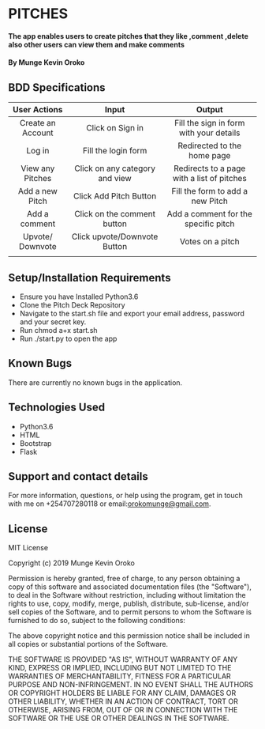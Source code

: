# PITCHES

#### The app enables users to create pitches that they like ,comment ,delete also other users can view them and make comments 

#### By **Munge Kevin Oroko**

## BDD Specifications

| User Actions             |       Input                       |            Output                           |
| :---------------------:  |   :--------------------------:    |  :---------------------------------------:  |
| Create an Account        |   Click on Sign in                | Fill the sign in form with your details     |
| Log in                   |   Fill the login form             | Redirected to the home page                 |
| View any Pitches         |   Click on any category and view  | Redirects to a page with a list of pitches  |
| Add a new Pitch          |   Click Add Pitch Button          | Fill the form to add a new Pitch            |
| Add a comment            |   Click on the comment button     | Add a comment for the specific pitch        |
| Upvote/ Downvote         |   Click upvote/Downvote Button    | Votes on a pitch                            |
|                          |                                   |                                             |


## Setup/Installation Requirements
* Ensure you have Installed Python3.6
* Clone the Pitch Deck Repository
* Navigate to the start.sh file and export your email address, password and your secret key.
* Run chmod a+x start.sh
* Run ./start.py to open the app


## Known Bugs
There are currently no known bugs in the application.

## Technologies Used
* Python3.6
* HTML
* Bootstrap
* Flask

## Support and contact details
For more information, questions, or help using the program, get in touch with me on +254707280118 or email:orokomunge@gmail.com.

## License

MIT License

Copyright (c) 2019 Munge Kevin Oroko

Permission is hereby granted, free of charge, to any person obtaining a copy of this software and associated documentation files (the "Software"), to deal in the Software without restriction, including without limitation the rights to use, copy, modify, merge, publish, distribute, sub-license, and/or sell copies of the Software, and to permit persons to whom the Software is furnished to do so, subject to the following conditions:

The above copyright notice and this permission notice shall be included in all copies or substantial portions of the Software.

THE SOFTWARE IS PROVIDED "AS IS", WITHOUT WARRANTY OF ANY KIND, EXPRESS OR IMPLIED, INCLUDING BUT NOT LIMITED TO THE WARRANTIES OF MERCHANTABILITY, FITNESS FOR A PARTICULAR PURPOSE AND NON-INFRINGEMENT. IN NO EVENT SHALL THE AUTHORS OR COPYRIGHT HOLDERS BE LIABLE FOR ANY CLAIM, DAMAGES OR OTHER LIABILITY, WHETHER IN AN ACTION OF CONTRACT, TORT OR OTHERWISE, ARISING FROM, OUT OF OR IN CONNECTION WITH THE SOFTWARE OR THE USE OR OTHER DEALINGS IN THE SOFTWARE.